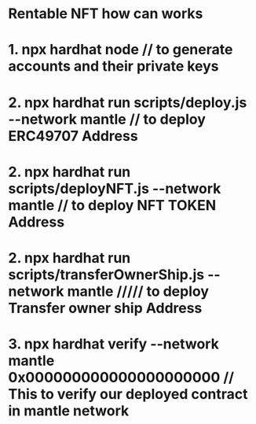 # Rentable NFT  how can works 

# 1.  npx hardhat node    //  to  generate accounts  and their private keys
# 2.  npx hardhat run scripts/deploy.js --network mantle //  to  deploy  ERC49707 Address
# 2.  npx hardhat run scripts/deployNFT.js --network mantle  //  to  deploy  NFT TOKEN Address
# 2.  npx hardhat run scripts/transferOwnerShip.js --network mantle /////  to  deploy  Transfer owner ship  Address
# 3.  npx hardhat verify --network mantle 0x000000000000000000000 // This to  verify our  deployed contract in  mantle network 
